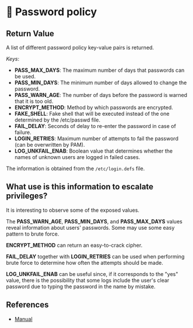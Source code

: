 # 👥 Password policy

## Return Value
A list of different password policy key-value pairs is returned.

*Keys*:
- **PASS_MAX_DAYS**: The maximum number of days that passwords can be used.
- **PASS_MIN_DAYS**: The minimum number of days allowed to change the password.
- **PASS_WARN_AGE**: The number of days before the password is warned that it is too old.
- **ENCRYPT_METHOD**: Method by which passwords are encrypted.
- **FAKE_SHELL**: Fake shell that will be executed instead of the one determined by the /etc/passwd file.
- **FAIL_DELAY**: Seconds of delay to re-enter the password in case of failure.
- **LOGIN_RETRIES**: Maximum number of attempts to fail the password (can be overwritten by PAM).
- **LOG_UNKFAIL_ENAB**: Boolean value that determines whether the names of unknown users are logged in failed cases.

The information is obtained from the `/etc/login.defs` file.

## What use is this information to escalate privileges?
It is interesting to observe some of the exposed values.

The **PASS_WARN_AGE**, **PASS_MIN_DAYS**, and **PASS_MAX_DAYS** values ​​reveal information about users' passwords. Some may use some easy pattern to brute force.

**ENCRYPT_METHOD** can return an easy-to-crack cipher.

**FAIL_DELAY** together with **LOGIN_RETRIES** can be used when performing brute force to determine how often the attempts should be made.

**LOG_UNKFAIL_ENAB** can be useful since, if it corresponds to the "yes" value, there is the possibility that some logs include the user's clear password due to typing the password in the name by mistake.

## References
- [Manual](https://man7.org/linux/man-pages/man5/login.defs.5.html)